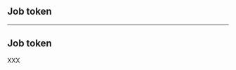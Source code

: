 <!-- .slide: id="gitlab_job_token" class="vertical-center" -->

<i class="fa-duotone fa-database fa-8x fa-duotone-colors" style="float: right; color: grey;"></i>

## Job token

---

## Job token

XXX
